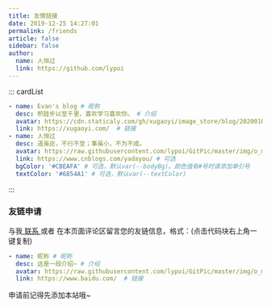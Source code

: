 ```yaml
---
title: 友情链接
date: 2019-12-25 14:27:01
permalink: /friends
article: false
sidebar: false
author:
  name: 人恒过
  link: https://github.com/lypoi
---
```


<!--
普通卡片列表容器，可用于友情链接、项目推荐、古诗词展示等。
cardList 后面可跟随一个数字表示每行最多显示多少个，选值范围1~4，默认3。在小屏时会根据屏幕宽度减少每行显示数量。
-->
::: cardList
```yaml
- name: Evan's blog # 昵称
  desc: 积跬步以至千里，喜欢学习喜欢你。 # 介绍
  avatar: https://cdn.staticaly.com/gh/xugaoyi/image_store/blog/20200103123203.jpg # 头像
  link: https://xugaoyi.com/  # 链接
- name: 人恒过
  desc: 道虽迩，不行不至；事虽小，不为不成。
  avatar: https://raw.githubusercontent.com/lypoi/GitPic/master/img/o_my.jpg # 可选
  link: https://www.cnblogs.com/yadayou/ # 可选
  bgColor: '#CBEAFA' # 可选，默认var(--bodyBg)。颜色值有#号时请添加单引号
  textColor: '#6854A1' # 可选，默认var(--textColor)
```
:::


### 友链申请

与我[ 联系 ](/about/#联系)或者 在本页面评论区留言您的友链信息，格式：(点击代码块右上角一键复制)


```yaml
- name: 昵称 # 昵称
  desc: 这是一段介绍~ # 介绍
  avatar: https://raw.githubusercontent.com/lypoi/GitPic/master/img/o_my.jpg # 头像
  link: https://www.baidu.com/  # 链接
```

申请前记得先添加本站哦~

